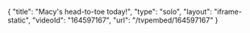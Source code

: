 {
    "title": "Macy's head-to-toe today!",
    "type": "solo",
    "layout": "iframe-static",
    "videoId": "164597167",
    "url": "\/tvpembed\/164597167"
}